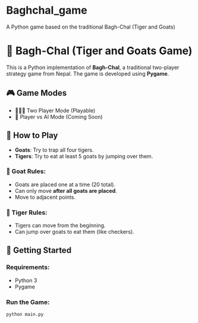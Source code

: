 # Baghchal_game
A Python game based on the traditional Bagh-Chal (Tiger and Goats)
# 🐯 Bagh-Chal (Tiger and Goats Game)

This is a Python implementation of **Bagh-Chal**, a traditional two-player strategy game from Nepal. The game is developed using **Pygame**.

## 🎮 Game Modes

- 🧑‍🤝‍🧑 Two Player Mode (Playable)
- 🤖 Player vs AI Mode (Coming Soon)

## 📌 How to Play

- **Goats**: Try to trap all four tigers.
- **Tigers**: Try to eat at least 5 goats by jumping over them.

### 🐐 Goat Rules:
- Goats are placed one at a time (20 total).
- Can only move **after all goats are placed**.
- Move to adjacent points.

### 🐅 Tiger Rules:
- Tigers can move from the beginning.
- Can jump over goats to eat them (like checkers).

## 🚀 Getting Started

### Requirements:
- Python 3
- Pygame

### Run the Game:

```bash
python main.py
